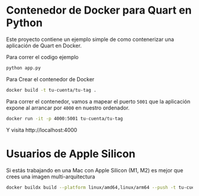 # Contenedor de Docker para Quart en Python

Este proyecto contiene un ejemplo simple de como contenerizar una aplicación de Quart en Docker.

Para correr el codigo ejemplo

```bash
python app.py
```

Para Crear el contenedor de Docker

```bash
docker build -t tu-cuenta/tu-tag .
```

Para correr el contenedor, vamos a mapear el puerto `5001` que la aplicación expone al arrancar por `4000` en nuestro ordenador. 

```bash
docker run -it -p 4000:5001 tu-cuenta/tu-tag
```

Y visita http://localhost:4000 

# Usuarios de Apple Silicon

Si estás trabajando en una Mac con Apple Silicon (M1, M2) es mejor que crees una imagen multi-arquitectura


```bash
docker buildx build --platform linux/amd64,linux/arm64 --push -t tu-cuenta/tu-tag . 
```

